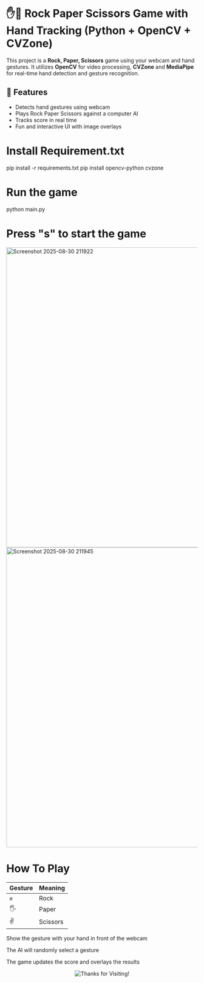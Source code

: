 # ✋🤖 Rock Paper Scissors Game with Hand Tracking (Python + OpenCV + CVZone)

This project is a **Rock, Paper, Scissors** game using your webcam and hand gestures. It utilizes **OpenCV** for video processing, **CVZone** and **MediaPipe** for real-time hand detection and gesture recognition.

## 📸 Features
- Detects hand gestures using webcam
- Plays Rock Paper Scissors against a computer AI
- Tracks score in real time
- Fun and interactive UI with image overlays

# Install Requirement.txt
pip install -r requirements.txt
pip install opencv-python cvzone
# Run the game
python main.py
# Press "s" to start the game
<img width="1350" height="790" alt="Screenshot 2025-08-30 211922" src="https://github.com/user-attachments/assets/23ce7665-f375-4117-9a3f-1a4486fc129e" />
<img width="1352" height="790" alt="Screenshot 2025-08-30 211945" src="https://github.com/user-attachments/assets/f7db0121-8d1d-4dd3-ab9e-7c1a9e8aedb1" />


# How To Play
| Gesture | Meaning  |
| ------- | -------- |
| ✊       | Rock     |
| 🖐️     | Paper    |
| ✌️      | Scissors |

Show the gesture with your hand in front of the webcam

The AI will randomly select a gesture

The game updates the score and overlays the results

<p align="center">
  <img src="https://readme-typing-svg.herokuapp.com?font=Fira+Code&weight=600&size=22&pause=1000&color=F75C5C&center=true&vCenter=true&width=450&lines=Thanks+for+Visiting!+🚀" alt="Thanks for Visiting!">
</p>

